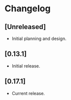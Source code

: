 # Changelog

## [Unreleased]

- Initial planning and design.

## [0.13.1]

- Initial release.

## [0.17.1]

- Current release.